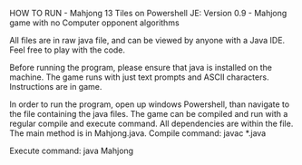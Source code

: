 HOW TO RUN - Mahjong 13 Tiles on Powershell JE:
Version 0.9 - Mahjong game with no Computer opponent algorithms

All files are in raw java file, and can be viewed by anyone with a Java IDE. Feel free to play with the code.

Before running the program, please ensure that java is installed on the machine.
The game runs with just text prompts and ASCII characters.
Instructions are in game.

In order to run the program, open up windows Powershell, than navigate to the file containing the java files.
The game can be compiled and run with a regular compile and execute command.
All dependencies are within the file. The main method is in Mahjong.java.
Compile command:
javac *.java

Execute command:
java Mahjong
